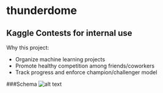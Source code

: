 # thunderdome
## Kaggle Contests for internal use

Why this project:

 * Organize machine learning projects
 * Promote healthy competition among friends/coworkers
 * Track progress and enforce champion/challenger model


###Schema
![alt text](https://github.com/rynmccrmck/thunderdome/blob/master/images/images/schema.png "Current schema")
